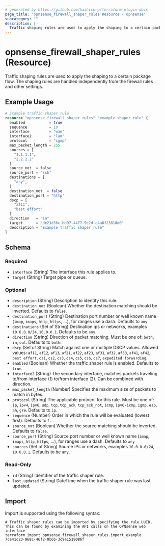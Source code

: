 ```yaml
---
# generated by https://github.com/hashicorp/terraform-plugin-docs
page_title: "opnsense_firewall_shaper_rules Resource - opnsense"
subcategory: ""
description: |-
  Traffic shaping rules are used to apply the shaping to a certain package flow. The shaping rules are handled independently from the firewall rules and other settings.
---
```


# opnsense_firewall_shaper_rules (Resource)

Traffic shaping rules are used to apply the shaping to a certain package flow. The shaping rules are handled independently from the firewall rules and other settings.

## Example Usage

```terraform
# Example traffic shaper rule
resource "opnsense_firewall_shaper_rules" "example_shaper_rule" {
  enabled           = true
  sequence          = 10
  interface         = "wan"
  interface2        = "lan"
  protocol          = "igmp"
  max_packet_length = 255
  sources = [
    "1.1.1.1",
    "2.2.2.2"
  ]
  source_not  = false
  source_port = "ssh"
  destinations = [
    "any",
  ]
  destination_not  = false
  destination_port = "http"
  dscp = [
    "af11",
    "best effort"
  ]
  direction   = "in"
  target      = "de21d36c-bd97-4477-9c2d-c4a8f23818d0"
  description = "Example traffic shaper rule"
}
```

<!-- schema generated by tfplugindocs -->
## Schema

### Required

- `interface` (String) The interface this rule applies to.
- `target` (String) Target pipe or queue.

### Optional

- `description` (String) Description to identify this rule.
- `destination_not` (Boolean) Whether the destination matching should be inverted. Defaults to `false`.
- `destination_port` (String) Destination port number or well known name (`imap`, `imaps`, `http`, `https`, ...), for ranges use a dash. Defaults to `any`
- `destinations` (Set of String) Destination ips or networks, examples `10.0.0.0/24`, `10.0.0.1`. Defaults to be `any`.
- `direction` (String) Direction of packet matching. Must be one of: `both`, `in`, `out`. Defaults to `both`.
- `dscp` (Set of String) Match against one or multiple DSCP values. Allowed values: `af11`, `af12`, `af13`, `af21`, `af22`, `af23`, `af31`, `af32`, `af33`, `af41`, `af42`, `best effort`, `cs1`, `cs2`, `cs3`, `cs4`, `cs5`, `cs6`, `cs7`, `expedited forwarding`.
- `enabled` (Boolean) Whether the traffic shaper rule is enabled. Defaults to `true`.
- `interface2` (String) The secondary interface, matches packets traveling to/from interface (1) to/from interface (2). Can be combined with direction.
- `max_packet_length` (Number) Specifies the maximum size of packets to match in bytes.
- `protocol` (String) The applicable protocol for this rule. Must be one of: `ip`, `ipv4`, `ipv6`, `udp`, `tcp`, `tcp_ack`, `tcp_ack_not`, `icmp`, `ipv6-icmp`, `igmp`, `esp`, `ah`, `gre`. Defaults to `ip`.
- `sequence` (Number) Order in which the rule will be evaluated (lowest first). Defaults to `1`.
- `source_not` (Boolean) Whether the source matching should be inverted. Defaults to `false`.
- `source_port` (String) Source port number or well known name (`imap`, `imaps`, `http`, `https`, ...), for ranges use a dash. Defaults to `any`
- `sources` (Set of String) Source IPs or networks, examples `10.0.0.0/24`, `10.0.0.1`. Defaults to be `any`.

### Read-Only

- `id` (String) Identifier of the traffic shaper rule.
- `last_updated` (String) DateTime when the traffic shaper rule was last updated.

## Import

Import is supported using the following syntax:

```shell
# Traffic shaper rules can be imported by specifying the rule UUID. This can be found by examining the API calls on the OPNsense web interface
terraform import opnsense_firewall_shaper_rules.import_example 7ce41c23-968c-46f2-9b6b-3c9a1519086f
```
